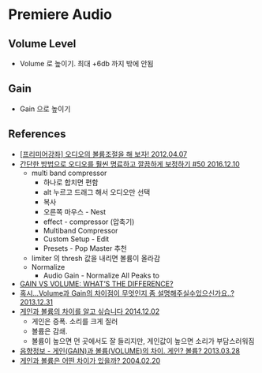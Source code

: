 # Premiere Audio

## Volume Level
* Volume 로 높이기. 최대 +6db 까지 밖에 안됨

## Gain
* Gain 으로 높이기

## References
* [[프리미어강좌] 오디오의 볼륨조절을 해 보자! 2012.04.07](https://blog.naver.com/dv1394/130135623484)
* [간단한 방법으로 오디오를 훨씬 명료하고 깔끔하게 보정하기 #50 2016.12.10](https://www.youtube.com/watch?v=ZF4hbTKpr7Q)
  * multi band compressor
    * 하나로 합치면 편함
    * alt 누르고 드래그 해서 오디오만 선택
    * 복사
    * 오른쪽 마우스 - Nest
    * effect - compressor (압축기)
    * Multiband Compressor
    * Custom Setup - Edit
    * Presets - Pop Master 추천
   * limiter 의 thresh 값을 내리면 볼륨이 올라감
  * Normalize
    * Audio Gain - Normalize All Peaks to
* [GAIN VS VOLUME: WHAT’S THE DIFFERENCE?](https://www.musicianonamission.com/gain-vs-volume/)
* [혹시...Volume과 Gain의 차이점이 무엇인지 좀 설명해주실수있으신가요..? 2013.12.31](http://www.cuonet.com/bbs/board.php?bo_table=qna2&wr_id=1201726)
* [게인과 볼륨의 차이를 알고 싶습니다 2014.12.02](https://www.enjoyaudio.com/zbxe/index.php?mid=questions&document_srl=5687482)
  * 게인은 증폭. 소리를 크게 질러
  * 볼륨은 감쇄. 
  * 볼륨이 높으면 먼 곳에서도 잘 들리지만, 게인값이 높으면 소리가 부담스러워짐
* [음향정보 - 게인(GAIN)과 볼륨(VOLUME)의 차이. 게인? 볼륨? 2013.03.28](https://m.blog.naver.com/metalgod2000/10164916329)
* [게인과 볼륨은 어떤 차이가 있을까? 2004.02.20](https://blog.naver.com/reason9/120000932886)
